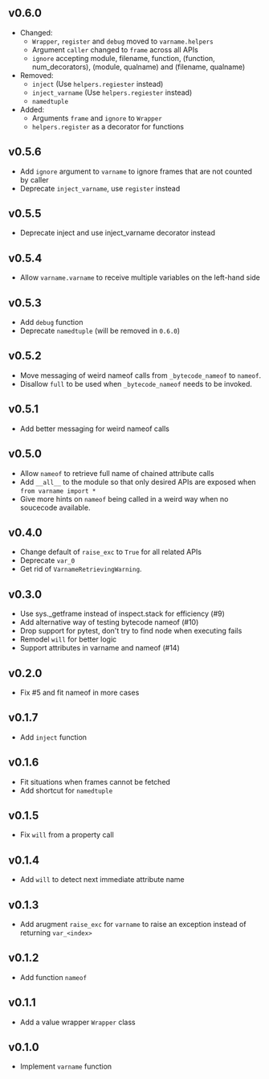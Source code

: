## v0.6.0
- Changed:
    - `Wrapper`, `register` and `debug` moved to `varname.helpers`
    - Argument `caller` changed to `frame` across all APIs
    - `ignore` accepting module, filename, function, (function, num_decorators), (module, qualname) and (filename, qualname)
- Removed:
    - `inject` (Use `helpers.regiester` instead)
    - `inject_varname` (Use `helpers.regiester` instead)
    - `namedtuple`
- Added:
    - Arguments `frame` and `ignore` to `Wrapper`
    - `helpers.register` as a decorator for functions

## v0.5.6
- Add `ignore` argument to `varname` to ignore frames that are not counted by caller
- Deprecate `inject_varname`, use `register` instead

## v0.5.5
- Deprecate inject and use inject_varname decorator instead

## v0.5.4
- Allow `varname.varname` to receive multiple variables on the left-hand side

## v0.5.3
- Add `debug` function
- Deprecate `namedtuple` (will be removed in `0.6.0`)

## v0.5.2
- Move messaging of weird nameof calls from `_bytecode_nameof` to `nameof`.
- Disallow `full` to be used when `_bytecode_nameof` needs to be invoked.

## v0.5.1
- Add better messaging for weird nameof calls

## v0.5.0
- Allow `nameof` to retrieve full name of chained attribute calls
- Add `__all__` to the module so that only desired APIs are exposed when `from varname import *`
- Give more hints on `nameof` being called in a weird way when no soucecode available.

## v0.4.0
- Change default of `raise_exc` to `True` for all related APIs
- Deprecate `var_0`
- Get rid of `VarnameRetrievingWarning`.

## v0.3.0
- Use sys._getframe instead of inspect.stack for efficiency (#9)
- Add alternative way of testing bytecode nameof (#10)
- Drop support for pytest, don't try to find node when executing fails
- Remodel `will` for better logic
- Support attributes in varname and nameof (#14)

## v0.2.0
- Fix #5 and fit nameof in more cases

## v0.1.7
- Add `inject` function

## v0.1.6
- Fit situations when frames cannot be fetched
- Add shortcut for `namedtuple`

## v0.1.5
- Fix `will` from a property call

## v0.1.4
- Add `will` to detect next immediate attribute name

## v0.1.3
- Add arugment `raise_exc` for `varname` to raise an exception instead of returning `var_<index>`

## v0.1.2
- Add function `nameof`

## v0.1.1
- Add a value wrapper `Wrapper` class

## v0.1.0
- Implement `varname` function
